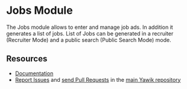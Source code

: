Jobs Module
====

The Jobs module allows to enter and manage job ads.
In addition it generates a list of jobs.
List of Jobs can be generated in a recruiter (Recruiter Mode)
and a public search (Public Search Mode) mode.

Resources
----
  * [Documentation](https://yawik.readthedocs.io/en/latest/modules/jobs/index.html)
  * [Report Issues](https://github.com/cross-solution/YAWIK/issues) and
    [send Pull Requests](https://github.com/cross-solution/YAWIK/pulls)
    in the [main Yawik repository](https://github.com/cross-solution/YAWIK)